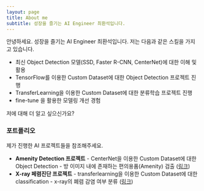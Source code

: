 ```yaml
---
layout: page
title: About me
subtitle: 성장을 즐기는 AI Engineer 최환석입니다.
---
```


안녕하세요. 성장을 즐기는 AI Engineer 최환석입니다. 저는 다음과 같은 스킬을 가지고 있습니다.

- 최신 Object Detection 모델(SSD, Faster R-CNN, CenterNet)에 대한 이해 및 활용
- TensorFlow를 이용한 Custom Dataset에 대한 Object Detection 프로젝트 진행
- TransferLearning을 이용한 Custom Dataset에 대한 분류학습 프로젝트 진행
- fine-tune 을 활용한 모델링 개선 경험

저에 대해 더 알고 싶으신가요?

### 포트폴리오

제가 진행한 AI 프로젝트들을 참조해주세요.
- **Amenity Detection 프로젝트** - CenterNet을 이용한 Custom Dataset에 대한 Object Detection - 방 이미지 내에 존재하는 편의용품(Amenity) 검출 ([링크](https://jajinmori1.github.io/2022-01-15-airbnb-clone-project-amenity-detection/))
- **X-ray 페렴진단 프로젝트** - transferlearning을 이용한 Custom Dataset에 대한 classification - x-ray의 폐렴 감염 여부 분류 ([링크](https://jajinmori1.github.io/x-ray_classification/))
